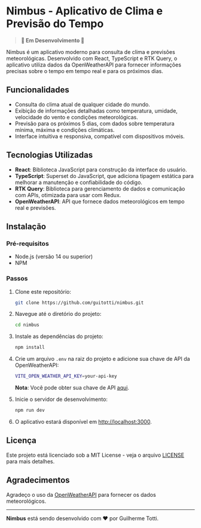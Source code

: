 # Nimbus - Aplicativo de Clima e Previsão do Tempo

> **🚧 Em Desenvolvimento 🚧**

Nimbus é um aplicativo moderno para consulta de clima e previsões meteorológicas. Desenvolvido com React, TypeScript e RTK Query, o aplicativo utiliza dados da OpenWeatherAPI para fornecer informações precisas sobre o tempo em tempo real e para os próximos dias.

## Funcionalidades

- Consulta do clima atual de qualquer cidade do mundo.
- Exibição de informações detalhadas como temperatura, umidade, velocidade do vento e condições meteorológicas.
- Previsão para os próximos 5 dias, com dados sobre temperatura mínima, máxima e condições climáticas.
- Interface intuitiva e responsiva, compatível com dispositivos móveis.

## Tecnologias Utilizadas

- **React**: Biblioteca JavaScript para construção da interface do usuário.
- **TypeScript**: Superset do JavaScript, que adiciona tipagem estática para melhorar a manutenção e confiabilidade do código.
- **RTK Query**: Biblioteca para gerenciamento de dados e comunicação com APIs, otimizada para usar com Redux.
- **OpenWeatherAPI**: API que fornece dados meteorológicos em tempo real e previsões.

## Instalação

### Pré-requisitos

- Node.js (versão 14 ou superior)
- NPM

### Passos

1. Clone este repositório:

   ```bash
   git clone https://github.com/guitotti/nimbus.git
   ```

2. Navegue até o diretório do projeto:

   ```bash
   cd nimbus
   ```

3. Instale as dependências do projeto:

     ```bash
     npm install
     ```

4. Crie um arquivo `.env` na raiz do projeto e adicione sua chave de API da OpenWeatherAPI:

   ```bash
   VITE_OPEN_WEATHER_API_KEY=your-api-key
   ```

   **Nota**: Você pode obter sua chave de API [aqui](https://openweathermap.org/api).

5. Inicie o servidor de desenvolvimento:

     ```bash
     npm run dev
     ```

6. O aplicativo estará disponível em [http://localhost:3000](http://localhost:3000).

## Licença

Este projeto está licenciado sob a MIT License - veja o arquivo [LICENSE](LICENSE) para mais detalhes.


## Agradecimentos

Agradeço o uso da [OpenWeatherAPI](https://openweathermap.org/) para fornecer os dados meteorológicos.

---

**Nimbus** está sendo desenvolvido com ♥ por Guilherme Totti.